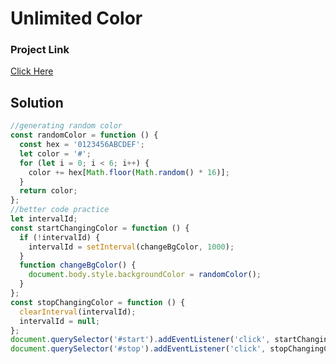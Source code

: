 # Unlimited Color

### Project Link 
 [Click Here](https://stackblitz.com/edit/dom-project-chaiaurcode-fntgue?file=6-unlimitedColors%2Fchaiaurcode.js,6-unlimitedColors%2Findex.html)

 ## Solution 


```javascript
//generating random color
const randomColor = function () {
  const hex = '0123456ABCDEF';
  let color = '#';
  for (let i = 0; i < 6; i++) {
    color += hex[Math.floor(Math.random() * 16)];
  }
  return color;
};
//better code practice
let intervalId;
const startChangingColor = function () {
  if (!intervalId) {
    intervalId = setInterval(changeBgColor, 1000);
  }
  function changeBgColor() {
    document.body.style.backgroundColor = randomColor();
  }
};
const stopChangingColor = function () {
  clearInterval(intervalId);
  intervalId = null;
};
document.querySelector('#start').addEventListener('click', startChangingColor);
document.querySelector('#stop').addEventListener('click', stopChangingColor);
```